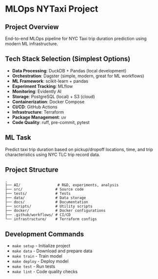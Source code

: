 # MLOps NYTaxi Project

## Project Overview
End-to-end MLOps pipeline for NYC Taxi trip duration prediction using modern ML infrastructure.

## Tech Stack Selection (Simplest Options)
- **Data Processing**: DuckDB + Pandas (local development)
- **Orchestration**: Dagster (simple, modern, great for ML workflows)
- **ML Framework**: scikit-learn + pandas
- **Experiment Tracking**: MLflow
- **Monitoring**: Evidently AI
- **Storage**: PostgreSQL (local) + S3 (cloud)
- **Containerization**: Docker Compose
- **CI/CD**: GitHub Actions
- **Infrastructure**: Terraform
- **Package Management**: uv
- **Code Quality**: ruff, pre-commit, pytest

## ML Task
Predict taxi trip duration based on pickup/dropoff locations, time, and trip characteristics using NYC TLC trip record data.

## Project Structure
```
.
├── AI/                 # R&D, experiments, analysis
├── src/               # Source code
├── tests/             # Tests
├── data/              # Data storage
├── docs/              # Documentation
├── scripts/           # Utility scripts
├── docker/            # Docker configurations
├── .github/workflows/ # CI/CD
└── infrastructure/    # Terraform configs
```

## Development Commands
- `make setup` - Initialize project
- `make data` - Download and prepare data
- `make train` - Train model
- `make deploy` - Deploy model
- `make test` - Run tests
- `make lint` - Code quality checks